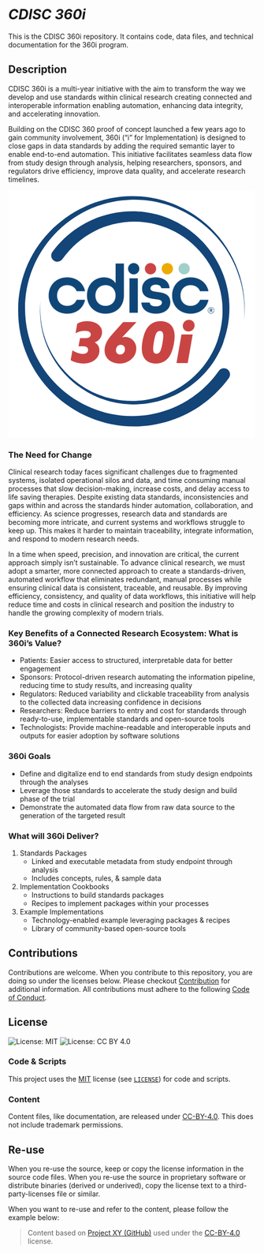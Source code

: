 # *CDISC 360i* 

This is the CDISC 360i repository. It contains code, data files, and technical documentation for the 360i program.  

## Description
CDISC 360i is a multi-year initiative with the aim to transform the way we develop and use standards within clinical research creating connected and interoperable information  enabling automation, enhancing data integrity, and accelerating innovation.

Building on the CDISC 360 proof of concept launched a few years ago to gain community involvement, 360i (“i” for Implementation) is designed to close gaps in data standards by adding the required semantic layer to enable end-to-end automation. This initiative facilitates seamless data flow from study design through analysis, helping researchers, sponsors, and regulators drive efficiency, improve data quality, and accelerate research timelines.

![360i logo](./images/360i-logo.png)

### The Need for Change
Clinical research today faces significant challenges due to fragmented systems, isolated operational silos and data, and time consuming manual processes that slow decision-making, increase costs, and delay access to life saving therapies. Despite existing data standards, inconsistencies and gaps within and across the standards hinder automation, collaboration, and efficiency. As science progresses, research data and standards are becoming more intricate, and current systems and workflows struggle to keep up. This makes it harder to maintain traceability, integrate information, and respond to modern research needs.

In a time when speed, precision, and innovation are critical, the current approach simply isn’t sustainable. To advance clinical research, we must adopt a smarter, more connected approach to create a standards-driven, automated workflow that eliminates redundant, manual processes while ensuring clinical data is consistent, traceable, and reusable. By improving efficiency, consistency, and quality of data workflows, this initiative will help reduce time and costs in clinical research and position the industry to handle the growing complexity of modern trials.

### Key Benefits of a Connected Research Ecosystem: What is 360i’s Value?
- Patients: Easier access to structured, interpretable data for better engagement
- Sponsors: Protocol-driven research automating the information pipeline, reducing time to study results, and increasing quality
- Regulators: Reduced variability and clickable traceability from analysis to the collected data increasing confidence in decisions
- Researchers: Reduce barriers to entry and cost for standards through ready-to-use, implementable standards and open-source tools
- Technologists: Provide machine-readable and interoperable inputs and outputs for easier adoption by software solutions

### 360i Goals
- Define and digitalize end to end standards from study design endpoints through the analyses
- Leverage those standards to accelerate the study design and build phase of the trial
- Demonstrate the automated data flow from raw data source to the generation of the targeted result

### What will 360i Deliver?
1. Standards Packages
   - Linked and executable metadata from study endpoint through analysis
   - Includes concepts, rules, & sample data
2. Implementation Cookbooks
   -  Instructions to build standards packages
   -  Recipes to implement packages within your processes
4. Example Implementations
   - Technology-enabled example leveraging packages & recipes
   - Library of community-based open-source tools  

## Contributions

Contributions are welcome. When you contribute to this repository, you are doing so under the licenses below. Please checkout [Contribution](CONTRIBUTING.md) for additional information. All contributions must adhere to the following [Code of Conduct](CODE_OF_CONDUCT.md).

## License

![License: MIT](https://img.shields.io/badge/License-MIT-blue.svg) ![License: CC BY 4.0](https://img.shields.io/badge/License-CC_BY_4.0-blue.svg)

### Code & Scripts

This project uses the [MIT](http://www.opensource.org/licenses/MIT "The MIT License | Open Source Initiative") license (see [`LICENSE`](LICENSE)) for code and scripts.

### Content

Content files, like documentation, are released under [CC-BY-4.0](https://creativecommons.org/licenses/by/4.0/). This does not include trademark permissions.

## Re-use

When you re-use the source, keep or copy the license information in the source code files. When you re-use the source in proprietary software or distribute binaries (derived or underived), copy the license text to a third-party-licenses file or similar.

When you want to re-use and refer to the content, please follow the example below:

> Content based on [Project XY (GitHub)](https://github.com/xy/xy) used under the [CC-BY-4.0](https://creativecommons.org/licenses/by/4.0/) license.
